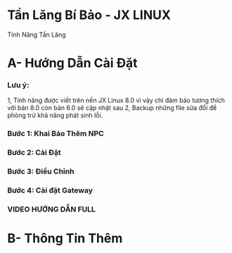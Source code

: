 # Tần Lăng Bí Bảo - JX LINUX

Tính Năng Tần Lăng

# A- Hướng Dẫn Cài Đặt
### Lưu ý:

 1, Tính năng được viết trên nền JX Linux 8.0 vì vậy chỉ đảm bảo tương thích với bản 8.0 còn bản 6.0 sẽ cập nhật sau
 2, Backup những file sửa đổi để phòng trừ khả năng phát sinh lỗi.
 
### Bước 1: Khai Báo Thêm NPC
### Bước 2: Cài Đặt 
### Bước 3: Điều Chỉnh
### Bước 4: Cài đặt Gateway
### VIDEO HƯỚNG DẪN FULL

# B- Thông Tin Thêm
